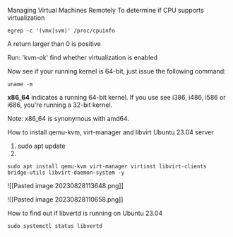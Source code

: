 Managing Virtual Machines Remotely
To determine if CPU supports virtualization
```
egrep -c '(vmx|svm)' /proc/cpuinfo
```
A return larger than 0 is positive

Run: 'kvm-ok' find whether virtualization is enabled

Now see if your running kernel is 64-bit, just issue the following command:

```
uname -m
```

**x86_64** indicates a running 64-bit kernel. If you use see i386, i486, i586 or i686, you're running a 32-bit kernel.

Note: x86_64 is synonymous with amd64.

How to install qemu-kvm, virt-manager and libvirt Ubuntu 23.04 server
1) sudo apt update
2) 
```
sudo apt install qemu-kvm virt-manager virtinst libvirt-clients bridge-utils libvirt-daemon-system -y
```
![[Pasted image 20230828113648.png]]

![[Pasted image 20230828110658.png]]

How to find out if libvertd is running on Ubuntu 23.04
```
sudo systemctl status libvertd
```
